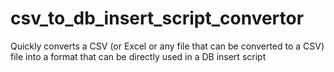 # csv_to_db_insert_script_convertor
Quickly converts a CSV (or Excel or any file that can be converted to a CSV) file into a format that can be directly used in a DB insert script
